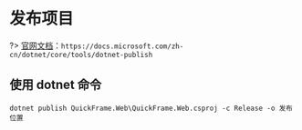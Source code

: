 ﻿# 发布项目

?> [官网文档](https://docs.microsoft.com/zh-cn/dotnet/core/tools/dotnet-publish)：`https://docs.microsoft.com/zh-cn/dotnet/core/tools/dotnet-publish`

## 使用 dotnet 命令

`dotnet publish QuickFrame.Web\QuickFrame.Web.csproj -c Release -o 发布位置`
